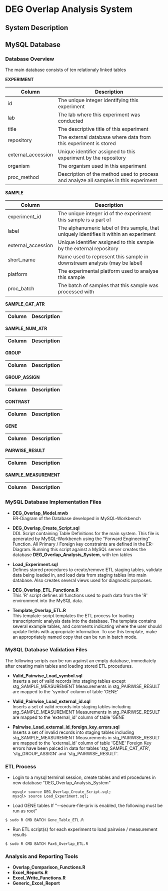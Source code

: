 # DEG Overlap Analysis System

## System Description

## MySQL Database

### Database Overview

The main database consists of ten relationaly linked tables

**EXPERIMENT**

   |Column|Description|
   |-----|-----------|
   | id | The unique integer identifying this experiment |
   | lab | The lab where this experiment was conducted |
   | title | The descriptive title of this experiment |
   | repository | The external database where data from this experiment is stored |
   | external_accession | Unique identifier assigned to this experiment by the repository |
   | organism | The organism used in this experiment |
   | proc_method | Description of the method used to process and analyze all samples in this experiment |

   
**SAMPLE**

   |Column|Description|
   |-----|-----------|
   | experiment_id | The unique integer id of the experiment this sample is a part of |
   | label | The alphanumeric label of this sample, that uniquely identifies it within an experiment |
   | external_accession | Unique identifier assigned to this sample by the external repository |
   | short_name | Name used to represent this sample in downstream analysis (may be label) |
   | platform | The experimental platform used to analyse this sample |
   | proc_batch | The batch of samples that this sample was processed with |
   
**SAMPLE\_CAT\_ATR**

   |Column|Description|
   |-----|-----------|

**SAMPLE\_NUM\_ATR**

   |Column|Description|
   |-----|-----------|
   
**GROUP**

   |Column|Description|
   |-----|-----------|

**GROUP\_ASSIGN**

   |Column|Description|
   |-----|-----------|

**CONTRAST**

   |Column|Description|
   |-----|-----------|

**GENE**

   |Column|Description|
   |-----|-----------|

**PAIRWISE\_RESULT**

   |Column|Description|
   |-----|-----------|

**SAMPLE\_MEASUREMENT**

   |Column|Description|
   |-----|-----------|

### MySQL Database Implementation Files
 - **DEG\_Overlap\_Model.mwb**<br>
   ER-Diagram of the Database developed in MySQL-Workbench
   
   
 - **DEG\_Overlap\_Create\_Script.sql**<br>
   DDL Script containing Table Definitions for the main system.
   This file is generated by MySQL-Workbench using the "Forward Engineering"
   Function. All Primary / Foreign key constraints are defined in 
   the ER-Diagram. Running this script against a MySQL server creates the 
   database **DEG_Overlap_Analysis_System**, with ten tables

 - **Load_Experiment.sql**<br>
   Defines stored procedures to create/remove ETL staging tables, validate data being
   loaded in, and load data from staging tables into main database. Also creates several
   views used for diagnostic purposes.
   
 - **DEG_Overlap_ETL_Functions.R**<br>
   This 'R' script defines all functions used to push data from the 'R' environment
   into the MySQL data. 

 - **Template_Overlap_ETL.R**<br>
   This template-script templates the ETL process for loading transcriptomic analysis
   data into the database.  The template contains several example tables, and comments
   indicating where the user should update fields with appropriate information.  To use
   this template, make an appropriately named copy that can be run in batch mode.

### MySQL Database Validation Files
The following scripts can be run against an empty database, immediately after creating
main tables and loading stored ETL procedures.


 - **Valid\_Pairwise\_Load\_symbol.sql**<br>
   Inserts a set of valid records into staging tables except stg\_SAMPLE\_MEASUREMENT
   Measurements in stg\_PAIRWISE\_RESULT are mapped to the 'symbol' column of table 'GENE'


 - **Valid\_Pairwise\_Load\_external\_id.sql**<br>
   Inserts a set of valid records into staging tables including stg\_SAMPLE\_MEASUREMENT
   Measurements in stg\_PAIRWISE\_RESULT are mapped to the 'external_id' column of table 'GENE

 - **Pairwise\_Load\_external\_id_foreign_key_errors.sql**<br>
   Inserts a set of invalid records into staging tables including stg\_SAMPLE\_MEASUREMENT
   Measurements in stg\_PAIRWISE\_RESULT are mapped to the 'external_id' column of table 'GENE'
   Foreign Key errors have been palced in data for tables 'stg\_SAMPLE\_CAT\_ATR', 'stg\_GROUP\_ASSIGN'
   and 'stg\_PAIRWISE\_RESULT'.

### ETL Process
   - Login to a mysql terminal session, create tables and etl procedures in new database 
     "DEG_Overlap_Analysis_System"
     ```
     mysql> source DEG_Overlap_Create_Script.sql;
     mysql> source Load_Experiment.sql;
     
     ```
   - Load GENE tables If "--secure-file-priv is enabled, the following must be run as root"
   ```
   $ sudo R CMD BATCH Gene_Table_ETL.R
   ```
   
   - Run ETL script(s) for each experiment to load pairwise / measurement results
   ```
   $ sudo R CMD BATCH Pax6_Overlap_ETL.R
   ```
### Analysis and Reporting Tools

- **Overlap_Comparison_Functions.R**<br>
- **Excel_Reports.R**<br>
- **Excel_Write_Functions.R**<br>
- **Generic_Excel_Report**<br>



